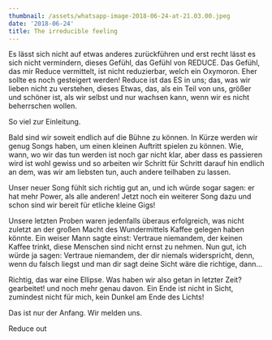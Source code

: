 ```yaml
---
thumbnail: /assets/whatsapp-image-2018-06-24-at-21.03.00.jpeg
date: '2018-06-24'
title: The irreducible feeling
---
```

Es lässt sich nicht auf etwas anderes zurückführen
und erst recht lässt es sich nicht vermindern, dieses Gefühl,
das Gefühl von REDUCE. Das Gefühl, das mir Reduce vermittelt, ist nicht reduzierbar,
welch ein Oxymoron. 
Eher sollte es noch gesteigert werden! Reduce ist das ES in uns; das, was wir lieben nicht zu verstehen, dieses Etwas, das, als ein Teil von uns, größer und schöner ist, als wir selbst und nur wachsen kann, wenn wir es nicht beherrschen wollen.

So viel zur Einleitung.

Bald sind wir soweit endlich auf die Bühne zu können. In Kürze werden wir genug Songs haben, um einen kleinen Auftritt spielen zu können. Wie, wann, wo wir das tun werden ist noch gar nicht klar, aber dass es passieren wird ist wohl gewiss und so arbeiten wir Schritt für Schritt darauf hin endlich an dem, was wir am liebsten tun, auch andere teilhaben zu lassen.

Unser neuer Song fühlt sich richtig gut an, und ich würde sogar sagen: er hat mehr Power, als alle anderen! Jetzt noch ein weiterer Song dazu und schon sind wir bereit für etliche kleine Gigs!

Unsere letzten Proben waren jedenfalls überaus erfolgreich, was nicht zuletzt an der großen Macht des Wundermittels Kaffee gelegen haben könnte. Ein weiser Mann sagte einst: Vertraue niemandem, der keinen Kaffee trinkt, diese Menschen sind nicht ernst zu nehmen. Nun gut, ich würde ja sagen: Vertraue niemandem, der dir niemals widerspricht, denn, wenn du falsch liegst und man dir sagt deine Sicht wäre die richtige, dann...

Richtig, das war eine Ellipse. Was haben wir also getan in letzter Zeit? gearbeitet! und noch mehr genau davon. Ein Ende ist nicht in Sicht, zumindest nicht für mich, kein Dunkel am Ende des Lichts!

   

Das ist nur der Anfang. Wir melden uns.

Reduce out
